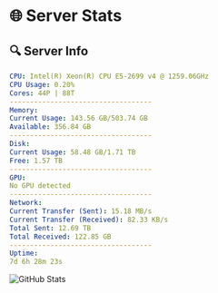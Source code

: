 # 🌐 Server Stats
## 🔍 Server Info
```yaml
CPU: Intel(R) Xeon(R) CPU E5-2699 v4 @ 1259.06GHz
CPU Usage: 0.20%
Cores: 44P | 88T
-----------------------------------
Memory:
Current Usage: 143.56 GB/503.74 GB
Available: 356.84 GB
-----------------------------------
Disk:
Current Usage: 58.48 GB/1.71 TB
Free: 1.57 TB
-----------------------------------
GPU:
No GPU detected
-----------------------------------
Network:
Current Transfer (Sent): 15.18 MB/s
Current Transfer (Received): 82.33 KB/s
Total Sent: 12.69 TB
Total Received: 122.85 GB
-----------------------------------
Uptime:
7d 6h 28m 23s
```
![GitHub Stats](https://img.shields.io/badge/Updated-2025-03-15_03:51:12-blue)